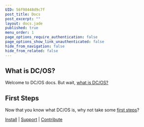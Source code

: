 ```yaml
---
UID: 56f98448d9c7f
post_title: Docs
post_excerpt: ""
layout: docs.jade
published: true
menu_order: 1
page_options_require_authentication: false
page_options_show_link_unauthenticated: false
hide_from_navigation: false
hide_from_related: false
---
```


## What is DC/OS?

Welcome to DC/OS docs. But wait, [what is DC/OS?](/docs/latest/overview/what-is-dcos/)


## First Steps

Now that you know what DC/OS is, why not take some [first steps](https://dcos.io/docs/latest/usage/)?


[Install](http://dcos.io/install) | [Support](/docs/latest/support/) | [Contribute](http://dcos.io/contribute)

